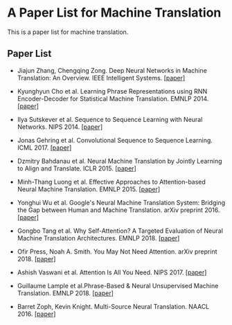 # A Paper List for Machine Translation

This is a paper list for machine translation.

## Paper List

- Jiajun Zhang, Chengqing Zong. Deep Neural Networks in Machine Translation: An Overview. IEEE Intelligent Systems. [[paper]][10]

- Kyunghyun Cho et al. Learning Phrase Representations using RNN Encoder-Decoder for Statistical Machine Translation. EMNLP 2014. [[paper]][11]

- Ilya Sutskever et al. Sequence to Sequence Learning with Neural Networks. NIPS 2014. [[paper]][1]

- Jonas Gehring et al. Convolutional Sequence to Sequence Learning. ICML 2017. [[paper]][3]

- Dzmitry Bahdanau et al. Neural Machine Translation by Jointly Learning to Align and Translate. ICLR 2015. [[paper]][2]

- Minh-Thang Luong et al. Effective Approaches to Attention-based Neural Machine Translation. EMNLP 2015. [[paper]][8]

- Yonghui Wu et al. Google's Neural Machine Translation System: Bridging the Gap between Human and Machine Translation. arXiv preprint 2016. [[paper]][12]

- Gongbo Tang et al. Why Self-Attention? A Targeted Evaluation of Neural Machine Translation Architectures. EMNLP 2018. [[paper]][5]

- Ofir Press, Noah A. Smith. You May Not Need Attention. arXiv preprint 2018. [[paper]][6]

- Ashish Vaswani et al. Attention Is All You Need. NIPS 2017. [[paper]][4]

- Guillaume Lample et al.Phrase-Based & Neural Unsupervised Machine Translation. EMNLP 2018. [[paper]][7]

- Barret Zoph, Kevin Knight. Multi-Source Neural Translation. NAACL 2016. [[paper]][9]


[1]: https://arxiv.org/abs/1409.3215
[2]: https://arxiv.org/abs/1409.0473v7
[3]: https://arxiv.org/abs/1705.03122
[4]: https://arxiv.org/abs/1706.03762
[5]: https://arxiv.org/abs/1808.08946v1
[6]: https://arxiv.org/abs/1810.13409
[7]: https://arxiv.org/abs/1804.07755
[8]: https://arxiv.org/abs/1508.04025v3
[9]: https://arxiv.org/abs/1601.00710
[10]: http://www.nlpr.ia.ac.cn/cip/ZongPublications/2015/IEEE-Zhang-8-5.pdf
[11]: https://www.aclweb.org/anthology/D14-1179
[12]: https://arxiv.org/pdf/1609.08144.pdf